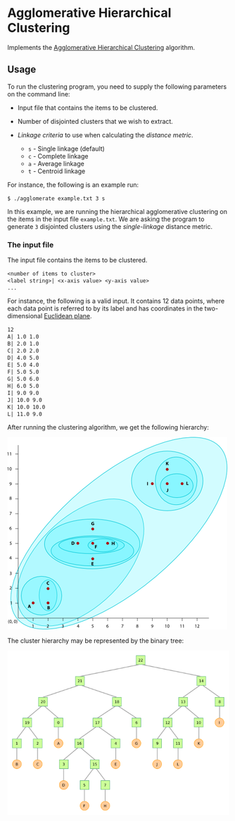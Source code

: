 # Agglomerative Hierarchical Clustering

Implements the
[Agglomerative Hierarchical Clustering](http://en.wikipedia.org/wiki/Hierarchical_clustering)
algorithm.

## Usage

To run the clustering program, you need to supply the following
parameters on the command line:

* Input file that contains the items to be clustered.
* Number of disjointed clusters that we wish to extract.
* _Linkage criteria_ to use when calculating the _distance metric_.

    * `s` - Single linkage (default)
    * `c` - Complete linkage
    * `a` - Average linkage
    * `t` - Centroid linkage

For instance, the following is an example run:

    $ ./agglomerate example.txt 3 s

In this example, we are running the hierarchical agglomerative
clustering on the items in the input file `example.txt`. We are asking
the program to generate `3` disjointed clusters using the
_single-linkage_ distance metric.

### The input file

The input file contains the items to be clustered.

    <number of items to cluster>
    <label string>| <x-axis value> <y-axis value>
    ...

For instance, the following is a valid input. It contains 12 data
points, where each data point is referred to by its label and has
coordinates in the two-dimensional [Euclidean
plane](http://en.wikipedia.org/wiki/Euclidean_plane).

    12
    A| 1.0 1.0
    B| 2.0 1.0
    C| 2.0 2.0
    D| 4.0 5.0
    E| 5.0 4.0
    F| 5.0 5.0
    G| 5.0 6.0
    H| 6.0 5.0
    I| 9.0 9.0
    J| 10.0 9.0
    K| 10.0 10.0
    L| 11.0 9.0

After running the clustering algorithm, we get the following hierarchy:

![Example agglomerative hierarchical clustering](ahc.png)

The cluster hierarchy may be represented by the binary tree:

![Example clustering as a binary tree](ahc_tree.png)
